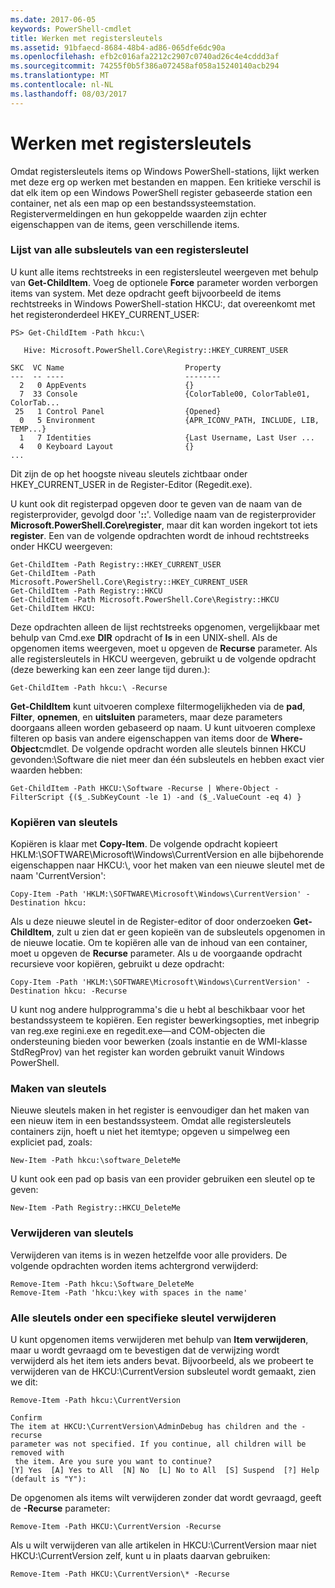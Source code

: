 ```yaml
---
ms.date: 2017-06-05
keywords: PowerShell-cmdlet
title: Werken met registersleutels
ms.assetid: 91bfaecd-8684-48b4-ad86-065dfe6dc90a
ms.openlocfilehash: efb2c016afa2212c2907c0740ad26c4e4cddd3af
ms.sourcegitcommit: 74255f0b5f386a072458af058a15240140acb294
ms.translationtype: MT
ms.contentlocale: nl-NL
ms.lasthandoff: 08/03/2017
---
```

# <a name="working-with-registry-keys"></a>Werken met registersleutels
Omdat registersleutels items op Windows PowerShell-stations, lijkt werken met deze erg op werken met bestanden en mappen. Een kritieke verschil is dat elk item op een Windows PowerShell register gebaseerde station een container, net als een map op een bestandssysteemstation. Registervermeldingen en hun gekoppelde waarden zijn echter eigenschappen van de items, geen verschillende items.

### <a name="listing-all-subkeys-of-a-registry-key"></a>Lijst van alle subsleutels van een registersleutel
U kunt alle items rechtstreeks in een registersleutel weergeven met behulp van **Get-ChildItem**. Voeg de optionele **Force** parameter worden verborgen items van system. Met deze opdracht geeft bijvoorbeeld de items rechtstreeks in Windows PowerShell-station HKCU:, dat overeenkomt met het registeronderdeel HKEY_CURRENT_USER:

```
PS> Get-ChildItem -Path hkcu:\

   Hive: Microsoft.PowerShell.Core\Registry::HKEY_CURRENT_USER

SKC  VC Name                           Property
---  -- ----                           --------
  2   0 AppEvents                      {}
  7  33 Console                        {ColorTable00, ColorTable01, ColorTab...
 25   1 Control Panel                  {Opened}
  0   5 Environment                    {APR_ICONV_PATH, INCLUDE, LIB, TEMP...}
  1   7 Identities                     {Last Username, Last User ...
  4   0 Keyboard Layout                {}
...
```

Dit zijn de op het hoogste niveau sleutels zichtbaar onder HKEY_CURRENT_USER in de Register-Editor (Regedit.exe).

U kunt ook dit registerpad opgeven door te geven van de naam van de registerprovider, gevolgd door '**::**'. Volledige naam van de registerprovider **Microsoft.PowerShell.Core\\register**, maar dit kan worden ingekort tot iets **register**. Een van de volgende opdrachten wordt de inhoud rechtstreeks onder HKCU weergeven:

```
Get-ChildItem -Path Registry::HKEY_CURRENT_USER
Get-ChildItem -Path Microsoft.PowerShell.Core\Registry::HKEY_CURRENT_USER
Get-ChildItem -Path Registry::HKCU
Get-ChildItem -Path Microsoft.PowerShell.Core\Registry::HKCU
Get-ChildItem HKCU:
```

Deze opdrachten alleen de lijst rechtstreeks opgenomen, vergelijkbaar met behulp van Cmd.exe **DIR** opdracht of **ls** in een UNIX-shell. Als de opgenomen items weergeven, moet u opgeven de **Recurse** parameter. Als alle registersleutels in HKCU weergeven, gebruikt u de volgende opdracht (deze bewerking kan een zeer lange tijd duren.):

```
Get-ChildItem -Path hkcu:\ -Recurse
```

**Get-ChildItem** kunt uitvoeren complexe filtermogelijkheden via de **pad**, **Filter**, **opnemen**, en **uitsluiten** parameters, maar deze parameters doorgaans alleen worden gebaseerd op naam. U kunt uitvoeren complexe filteren op basis van andere eigenschappen van items door de **Where-Object**cmdlet. De volgende opdracht worden alle sleutels binnen HKCU gevonden:\\Software die niet meer dan één subsleutels en hebben exact vier waarden hebben:

```
Get-ChildItem -Path HKCU:\Software -Recurse | Where-Object -FilterScript {($_.SubKeyCount -le 1) -and ($_.ValueCount -eq 4) }
```

### <a name="copying-keys"></a>Kopiëren van sleutels
Kopiëren is klaar met **Copy-Item**. De volgende opdracht kopieert HKLM:\\SOFTWARE\\Microsoft\\Windows\\CurrentVersion en alle bijbehorende eigenschappen naar HKCU:\\, voor het maken van een nieuwe sleutel met de naam 'CurrentVersion':

```
Copy-Item -Path 'HKLM:\SOFTWARE\Microsoft\Windows\CurrentVersion' -Destination hkcu:
```

Als u deze nieuwe sleutel in de Register-editor of door onderzoeken **Get-ChildItem**, zult u zien dat er geen kopieën van de subsleutels opgenomen in de nieuwe locatie. Om te kopiëren alle van de inhoud van een container, moet u opgeven de **Recurse** parameter. Als u de voorgaande opdracht recursieve voor kopiëren, gebruikt u deze opdracht:

```
Copy-Item -Path 'HKLM:\SOFTWARE\Microsoft\Windows\CurrentVersion' -Destination hkcu: -Recurse
```

U kunt nog andere hulpprogramma's die u hebt al beschikbaar voor het bestandssysteem te kopiëren. Een register bewerkingsopties, met inbegrip van reg.exe regini.exe en regedit.exe—and COM-objecten die ondersteuning bieden voor bewerken (zoals instantie en de WMI-klasse StdRegProv) van het register kan worden gebruikt vanuit Windows PowerShell.

### <a name="creating-keys"></a>Maken van sleutels
Nieuwe sleutels maken in het register is eenvoudiger dan het maken van een nieuw item in een bestandssysteem. Omdat alle registersleutels containers zijn, hoeft u niet het itemtype; opgeven u simpelweg een expliciet pad, zoals:

```
New-Item -Path hkcu:\software_DeleteMe
```

U kunt ook een pad op basis van een provider gebruiken een sleutel op te geven:

```
New-Item -Path Registry::HKCU_DeleteMe
```

### <a name="deleting-keys"></a>Verwijderen van sleutels
Verwijderen van items is in wezen hetzelfde voor alle providers. De volgende opdrachten worden items achtergrond verwijderd:

```
Remove-Item -Path hkcu:\Software_DeleteMe
Remove-Item -Path 'hkcu:\key with spaces in the name'
```

### <a name="removing-all-keys-under-a-specific-key"></a>Alle sleutels onder een specifieke sleutel verwijderen
U kunt opgenomen items verwijderen met behulp van **Item verwijderen**, maar u wordt gevraagd om te bevestigen dat de verwijzing wordt verwijderd als het item iets anders bevat. Bijvoorbeeld, als we probeert te verwijderen van de HKCU:\\CurrentVersion subsleutel wordt gemaakt, zien we dit:

```
Remove-Item -Path hkcu:\CurrentVersion

Confirm
The item at HKCU:\CurrentVersion\AdminDebug has children and the -recurse
parameter was not specified. If you continue, all children will be removed with
 the item. Are you sure you want to continue?
[Y] Yes  [A] Yes to All  [N] No  [L] No to All  [S] Suspend  [?] Help
(default is "Y"):
```

De opgenomen als items wilt verwijderen zonder dat wordt gevraagd, geeft de **-Recurse** parameter:

```
Remove-Item -Path HKCU:\CurrentVersion -Recurse
```

Als u wilt verwijderen van alle artikelen in HKCU:\\CurrentVersion maar niet HKCU:\\CurrentVersion zelf, kunt u in plaats daarvan gebruiken:

```
Remove-Item -Path HKCU:\CurrentVersion\* -Recurse
```

